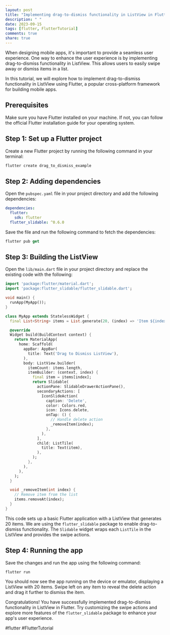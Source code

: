 ```yaml
---
layout: post
title: "Implementing drag-to-dismiss functionality in ListView in Flutter."
description: " "
date: 2023-09-15
tags: [flutter, FlutterTutorial]
comments: true
share: true
---
```


When designing mobile apps, it's important to provide a seamless user experience. One way to enhance the user experience is by implementing drag-to-dismiss functionality in ListView. This allows users to easily swipe away or dismiss items in a list.

In this tutorial, we will explore how to implement drag-to-dismiss functionality in ListView using Flutter, a popular cross-platform framework for building mobile apps.

## Prerequisites

Make sure you have Flutter installed on your machine. If not, you can follow the official Flutter installation guide for your operating system.

## Step 1: Set up a Flutter project

Create a new Flutter project by running the following command in your terminal:

```dart
flutter create drag_to_dismiss_example
```

## Step 2: Adding dependencies

Open the `pubspec.yaml` file in your project directory and add the following dependencies:

```yaml
dependencies:
  flutter:
    sdk: flutter
  flutter_slidable: ^0.6.0
```

Save the file and run the following command to fetch the dependencies:

```dart
flutter pub get
```

## Step 3: Building the ListView

Open the `lib/main.dart` file in your project directory and replace the existing code with the following:

```dart
import 'package:flutter/material.dart';
import 'package:flutter_slidable/flutter_slidable.dart';

void main() {
  runApp(MyApp());
}

class MyApp extends StatelessWidget {
  final List<String> items = List.generate(20, (index) => 'Item ${index + 1}');

  @override
  Widget build(BuildContext context) {
    return MaterialApp(
      home: Scaffold(
        appBar: AppBar(
          title: Text('Drag to Dismiss ListView'),
        ),
        body: ListView.builder(
          itemCount: items.length,
          itemBuilder: (context, index) {
            final item = items[index];
            return Slidable(
              actionPane: SlidableDrawerActionPane(),
              secondaryActions: [
                IconSlideAction(
                  caption: 'Delete',
                  color: Colors.red,
                  icon: Icons.delete,
                  onTap: () {
                    // Handle delete action
                    _removeItem(index);
                  },
                ),
              ],
              child: ListTile(
                title: Text(item),
              ),
            );
          },
        ),
      ),
    );
  }

  void _removeItem(int index) {
    // Remove item from the list
    items.removeAt(index);
  }
}
```

This code sets up a basic Flutter application with a ListView that generates 20 items. We are using the `flutter_slidable` package to enable drag-to-dismiss functionality. The `Slidable` widget wraps each `ListTile` in the ListView and provides the swipe actions.

## Step 4: Running the app

Save the changes and run the app using the following command:

```dart
flutter run
```

You should now see the app running on the device or emulator, displaying a ListView with 20 items. Swipe left on any item to reveal the delete action and drag it further to dismiss the item.

Congratulations! You have successfully implemented drag-to-dismiss functionality in ListView in Flutter. Try customizing the swipe actions and explore more features of the `flutter_slidable` package to enhance your app's user experience.

#flutter #FlutterTutorial